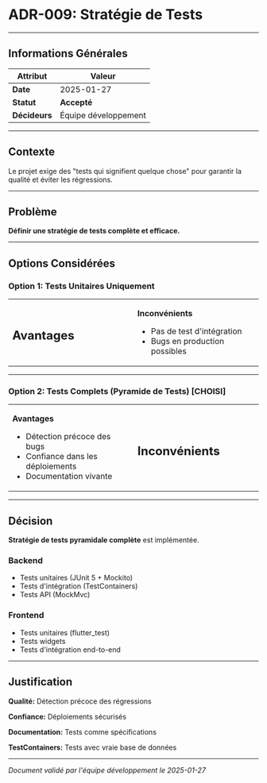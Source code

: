 # ADR-009: Stratégie de Tests

---

## Informations Générales

| **Attribut** | **Valeur** |
|--------------|------------|
| **Date** | 2025-01-27 |
| **Statut** | **Accepté** |
| **Décideurs** | Équipe développement |

---

## Contexte

Le projet exige des "tests qui signifient quelque chose" pour garantir la qualité et éviter les régressions.

---

## Problème

**Définir une stratégie de tests complète et efficace.**

---

## Options Considérées

### Option 1: Tests Unitaires Uniquement

<table>
<tr>
<td width="50%">

**Avantages**
-

</td>
<td width="50%">

**Inconvénients**
- Pas de test d'intégration
- Bugs en production possibles

</td>
</tr>
</table>

---

### Option 2: Tests Complets (Pyramide de Tests) **[CHOISI]**

<table>
<tr>
<td width="50%">

**Avantages**
- Détection précoce des bugs
- Confiance dans les déploiements
- Documentation vivante

</td>
<td width="50%">

**Inconvénients**
-

</td>
</tr>
</table>

---

## Décision

**Stratégie de tests pyramidale complète** est implémentée.

### Backend
- Tests unitaires (JUnit 5 + Mockito)
- Tests d'intégration (TestContainers)
- Tests API (MockMvc)

### Frontend
- Tests unitaires (flutter_test)
- Tests widgets
- Tests d'intégration end-to-end

---

## Justification

**Qualité:** Détection précoce des régressions

**Confiance:** Déploiements sécurisés

**Documentation:** Tests comme spécifications

**TestContainers:** Tests avec vraie base de données

---

*Document validé par l'équipe développement le 2025-01-27*
